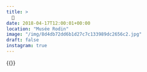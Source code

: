 ```yaml
---
title: >
  🌿
date: 2018-04-17T12:00:01+00:00
location: "Musée Rodin"
image: "/img/8d4db72dd6b1d27c7c133989dc2656c2.jpg"
draft: false
instagram: true
---
```


{{<photo src="/img/8d4db72dd6b1d27c7c133989dc2656c2.jpg">}}
